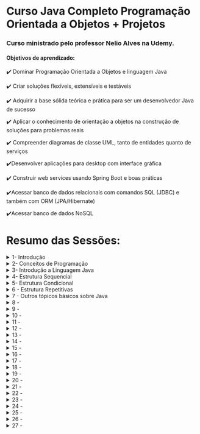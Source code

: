 # Curso Java Completo Programação Orientada a Objetos + Projetos

### Curso ministrado pelo professor Nelio Alves na Udemy.


#### Objetivos de aprendizado:


:heavy_check_mark: Dominar Programação Orientada a Objetos e linguagem Java

:heavy_check_mark: Criar soluções flexíveis, extensíveis e testáveis

:heavy_check_mark: Adquirir a base sólida teórica e prática para ser um desenvolvedor Java de sucesso

:heavy_check_mark: Aplicar o conhecimento de orientação a objetos na construção de soluções para problemas reais

:heavy_check_mark: Compreender diagramas de classe UML, tanto de entidades quanto de serviços

:heavy_check_mark:Desenvolver aplicações para desktop com interface gráfica

:heavy_check_mark: Construir web services usando Spring Boot e boas práticas

:heavy_check_mark:Acessar banco de dados relacionais com comandos SQL (JDBC) e também com ORM (JPA/Hibernate)

:heavy_check_mark:Acessar banco de dados NoSQL

# Resumo das Sessões:

<details>
  <summary>1- Introdução </summary>
    Neste módulo só teve uma simples apresentação do curso
</details>
<details>
  <summary>2- Conceitos de Programação</summary>
  Neste módulo veremos os conceitos mais básicos de programação.

### O que é um algoritmo ?

Algoritmo é uma sequência finita de instruções dadas ao computador para se resolver um problema. É aplicado em diversas áreas do conhecimento.  

Exemplo de uma resolução de um problema do dia a dia, usando algoritmo:

1 - Colocar a roupa em um recipiente

2 - Colocar um pouco de sabão e amaciante

3 - Encher d e água 

4 - Mexer tudo até dissolver todo o sabão

5 - Deixar de molho por vinte minutos 

6 - Esfregar a roupa 

7 - Enxaguar a roupa 

8 - Torcer

### O que é uma Automação ?

Consiste em utilizar máquina(s) para executar o procedimento desejado de forma automática ou semiautomática.

### O que é uma Linguagem de Programação ?

É um conjunto de regras **léxicas** (ortografia) e **sintáticas** (gramática) para se escrever programas.

------

**Léxica:** Diz respeito à correção das palavras "isoladas" (ortografia)

**Exemplo (Português) :**

Cachorro :heavy_check_mark:

Caxorro  :x:

**Exemplo (Programação) :**

main :heavy_check_mark:

maim :x:

------

**Sintática:** Diz respeito à correção das sentenças (gramática).

**Exemplo (Português) :**

O cachorro está com fome :heavy_check_mark:

A cachorro está com fome  :x:

**Exemplo (Programação) :**

x = 2 + y; :heavy_check_mark:

x = + 2 y; :x:

------
</details>
<details>
  <summary>3- Introdução a Linguagem Java</summary>

### O que é Java?
- Linguagem de programação (regras sintáticas) • Plataforma de desenvolvimento e execução
- Bibliotecas (API) • Ambientes de execução.

### Histórico 

- Problemas resolvidos e motivo de seu sucesso: 
- Ponteiros / gerenciamento de memória 
- Portabilidade falha: reescrever parte do código ao mudar de SO 
- Utilização em dispositivos diversos 
- Custo 
- Criada pela Sun Microsystems no meio da década de 1990
-  Adquirida pela Oracle Corporation em 2010

### Aspectos notáveis

- Código compilado para bytecode e executado em máquina virtual (JVM) 
- Portável, segura, robusta 
- Roda em vários tipos de dispositivos 
- Domina o mercado corporativo desde o fim do século 20
- Padrão Android por muitos anos

### **Edições**

- Java ME - Java Micro Edition - dispositivos embarcados e móveis - IoT
  - http://www.oracle.com/technetwork/java/javame
- Java SE - Java Standard Edition - core - desktop e servidores
  - http://www.oracle.com/technetwork/java/javase
  - https://en.wikipedia.org/wiki/Java_version_history
- JavaFX - desktop e RIA
- Java EE - Java Enterprise Edition - aplicações corporativas
  - http://www.oracle.com/technetwork/java/javaee
  - https://en.wikipedia.org/wiki/Java_EE_version_history


#### Contextualização Parte 2 JRE, JDK, bytecodes e máquina virtual

##### 	Bibliotecas - API specification

- ##### https://docs.oracle.com/javase/8/docs/api/
- https://docs.oracle.com/javase/10/docs/api/

- JVM - Java Virtual Machine
  - Máquina virtual do Java - necessário para executar sistemas Java
- http://www.oracle.com/technetwork/java/javase/downloads
  - JRE - Java Runtime Environment
  - Necessário para usuários finais executarem aplicações Java no computador
- Server JRE
  - Necessário para executar sistemas Java em servidores
- JDK - Java Development Kit
  - Necessário para desenvolvedores Java. Contém o JRE, mais ferramentas para desenvolvimento, depuração e monitoramento de projetos Java.

#### **Compilação e interpretação**

- Linguagens compiladas: C, C++
- Linguagens interpretadas: PHP, JavaScript
- Linguagens pré-compiladas + máquina virtual: Java, C#

**Modelo de execução**

![](https://github.com/gabrielcristhie/Estudos/blob/main/Backend/Java/Java%20Completo%20Programação%20Orientada%20a%20Objetos%20%2B%20Projetos/Imagens/modelo_de_execucao_java.png)

##### Estrutura de uma aplicação Java

- Uma aplicação é composta por classes
- package = agrupamento LÓGICO de classes relacionadas
- Módulo (Java 9+) = Agrupamento lógico de pacotes relacionados
  - Runtime = Agrupamento físico
- Aplicação = Agrupamento de módulo relacionados

#### Intalação do JDK e Eclipse no Windows

##### **Checklist**

- Certifique-se de que seu Windows esteja devidamente licenciado e atualizado
  - Windows update

- Baixar e instalar o Java JDK
  - http://www.oracle.com/technetwork/java/javase/downloads

- Configurar variáveis de ambiente do sistema
  - Painel de Controle -> Variáveis de Ambiente
  - Variável JAVA_HOME: C:\app.Program Files\Java\jdk-10.0.1
  - Variável Path: incluir C:\app.Program Files\Java\jdk-10.0.1\bin
  - Testar no terminal de comando: java --version

- Baixar e descompactar o Eclipse
  - https://www.eclipse.org/downloads/eclipse-packages/
  - Testar: rodar o Eclipse e escolher um "workspace" (pasta onde você vai salvar seus projetos)

#### Primeiro programa em Java no Eclipse

**Checklist**

- Window -> Perspective -> Open Perspective -> Java
- File -> New -> Java Project
- Package Explorer
  - JRE System Library
  - Pasta "src"
- Criar classe
  - Botão direito no projeto -> New -> Class
  - Escolher um nome para a classe (iniciar com letra Maiúscula)
  - Escolher um nome para o pacote (iniciar com letra Minúscula)
  - Selecionar public static void main
- Classe
  - Package
  - Cláusula import: referências a outros pacotes
  - Classe
  - Método
  - public static void main(String[] args)
- Executar o programa: Botão direito no arquivo -> Run As -> Java Application
- Como fechar e reabrir o projeto? E o workspace?
- Dica: indentação automática: CTRL + SHIFT -> F
</details>
<details>
  <summary>4- Estrutura Sequencial</summary>

**Tipos primitivos em Java (tipo valor)**

![](https://github.com/gabrielcristhie/Estudos/blob/main/Backend/Java/Java%20Completo%20Programação%20Orientada%20a%20Objetos%20%2B%20Projetos/Imagens/tipos_primitivos.png)

**String e Object**

![](https://github.com/gabrielcristhie/Estudos/blob/main/Backend/Java/Java%20Completo%20Programação%20Orientada%20a%20Objetos%20%2B%20Projetos/Imagens/tipos_primitivos_2.png)


**Valores padrão**

Quando criamos um array ou um objeto com atributos desses tipos, esses são os valores atribuídos inicialmente aos dados.

![](https://github.com/gabrielcristhie/Estudos/blob/main/Backend/Java/Java%20Completo%20Programação%20Orientada%20a%20Objetos%20%2B%20Projetos/Imagens/tipos_primitivos_3.png)

**Tipo valor vs. tipo referência**

![](https://github.com/gabrielcristhie/Estudos/blob/main/Backend/Java/Java%20Completo%20Programação%20Orientada%20a%20Objetos%20%2B%20Projetos/Imagens/tipos_primitivos_4.png)

#### Restrições e convenções para nomes
- Não pode começar com dígito: use uma letra ou _
- Não usar acentos ou til
- Não pode ter espaço em branco
- Sugestão: use nomes que tenham um significado
#### Convenções

- Camel Case: lastName
  - pacotes
  - atributos
  - métodos
  - variáveis e parâmetros
- Pascal Case: ProductService
  - classes

#### Conversão implícita e casting 

- Conversão implícita entre tipos
- Casting: conversão explícita entre tipos COMPATÍVEIS

#### Os tipos aplicados em Java:
```
public class Tipos {

	public static void main(String[] args) {

		boolean completed = false;
		char gender = 'F';
		char letter = '\u0041';
		byte n1 = 126;
		int n2 = 1000;
		int n3 = 2147483647;
		long n4 = 2147483648L;
		float n5 = 4.5f;
		double n6 = 4.5;
		
		String name = "Maria Green";
		Object obj1 = "Alex Brown";
		Object obj2 = 4.5f;
		
		System.out.println(completed);
		System.out.println(gender);
		System.out.println(letter);
		System.out.println(n1);
		System.out.println(n2);
		System.out.println(n3);
		System.out.println(n4);
		System.out.println(n5);
		System.out.println(n6);
		System.out.println(name);
		System.out.println(obj1);
		System.out.println(obj2);

	}

}
```
</details>
<details>
  <summary>5- Estrutura Condicional</summary>

  #### Expressões comparativas:

São expressões que comparam uma coisa com outra e o resultado sempre é um valor verdade (Verdadeiro ou Falso ).

![operadores_comparativos.png](https://github.com/gabrielcristhie/Estudos/blob/main/Backend/Java/Java%20Completo%20Programa%C3%A7%C3%A3o%20Orientada%20a%20Objetos%20%2B%20Projetos/Imagens/operadores_comparativos.png)

#### Expressões Lógicas:

Assim como as expressões comparativas o resultado das expressões lógicas são um valor verdade (Verdadeiro ou Falso )

![operadores_lógicos.jpg](https://github.com/gabrielcristhie/Estudos/blob/main/Backend/Java/Java%20Completo%20Programa%C3%A7%C3%A3o%20Orientada%20a%20Objetos%20%2B%20Projetos/Imagens/operadores_l%C3%B3gicos.jpg)

#### Estrutura condicional:

É uma estrutura de controle que permite definir que um certo bloco de comandos somente será executado dependendo de uma condição.

![if_else.png](https://github.com/gabrielcristhie/Estudos/blob/main/Backend/Java/Java%20Completo%20Programa%C3%A7%C3%A3o%20Orientada%20a%20Objetos%20%2B%20Projetos/Imagens/if_else.png)
</details>
<details>
  <summary>6 - Estrutura Repetitivas</summary>

#### Estrutura Repetitiva:

O que é estrutura de repetição? Dentro da lógica de programação é uma estrutura que permite executar mais de uma vez o mesmo comando ou conjunto de comandos, de acordo com uma condição ou com um contador.

#### Expressão While:

É uma estrutura de controle que repete um bloco de comandos enquanto uma condição for verdadeira. Quando usar ? : quando não se sabe previamente a quantidade de repetições que será realizada. 

Exemplo:

```java
While (condição){
	instrução 1
	instrução 2
	instrução 3	
}
```

#### Problema exemplo:

Digitar um número e mostrar sua raiz quadrada com três casas decimais, depois repetir o procedimento. Quando o usuário digitar um número negativo (podendo inclusive ser na primeira vez), mostrar uma mensagem "Negative number" e terminar o programa.

```
Enter a number: 25
5.000
Enter another number: 10
3.162
Enter another number: 9
3.000
Enter another number: -4
Negative number

```

Solução :

```java
package app;

import java.util.Locale;
import java.util.Scanner;

public class app.Program {

	public static void main(String[] args) {
		
		Locale.setDefault(Locale.US);
		Scanner sc = new Scanner(System.in);
		
		System.out.println("ENter a number: ");
		double n = sc.nextDouble();
		
		while(n > 0.0) {
			double sr = Math.sqrt(n);
			//.3f formata a saída com a casa decimal de 3 dígitos
			System.out.printf("%.3f%n", sr);
			System.out.println("Enter another number");
			n = sc.nextDouble();
		}
		
		System.out.println("NEgative number... end!");
		sc.close();
	}
}
```

#### Expressão For (Para)

![Untitled](https://github.com/gabrielcristhie/Estudos/blob/main/Backend/Java/Java%20Completo%20Programa%C3%A7%C3%A3o%20Orientada%20a%20Objetos%20%2B%20Projetos/Imagens/for.png)

**Problema exemplo**

Digitar um número N e depois N valores inteiros. Mostrar a soma dos N valores digitados.

```
How many integer numbers are you going to enter? 3
Value #1: 10
Value #2: 7
Value #3: 8
Sum = 25
```

Solução :

```java
import java.util.Scanner;

public class app.Program {

	public static void main(String[] args) {
		
		Scanner sc = new Scanner(System.in);
		
		System.out.println("How many integer number are you going to enter: ");
		int n = sc.nextInt();
		
		int sum = 0;
		
		for(int i = 1; i<= n ; i++) {
			System.out.print("Value #" + i + ": ");
			int x = sc.nextInt();
			sum += x;
		}
		System.out.println("Sum = "+ sum);
		
		sc.close();
	}
}
```

#### Exercício de fixação - estruturas repetitivas while e for:

Fazer um programa para ler um número N (se for digitado um valor não positivo, mostrar uma mensagem e ler novamente). Em seguida, N valores inteiros. Mostrar o maior dentre os N números digitados. Veja exemplo:

#### Exemplo:

```
Enter N: 0
N must be positive! Try again: -2
N must be positive! Try again: 4
Value #1: 5
Value #2: 4
Value #3: 10
Value #4: 2
Higher = 10
```

Solução :

```java
import java.util.Scanner;

public class app.Program {

	public static void main(String[] args) {
		
		Scanner sc  = new Scanner(System.in);
		
		System.out.print("Enter N: ");
		int n = sc.nextInt();
		while(n <= 0) {
			System.out.println("N nust be positive! try again!: ");
			n = sc.nextInt();
		}
		
		int higher = Integer.MIN_VALUE;
		for(int i = 1 ; i <= n ; i++) {
			System.out.println("Value #"+ i + ": ");
			int x = sc.nextInt();
			if(x > higher) {
				higher = x;
			}
		}

		System.out.println("Higher = "+ higher);
		
		sc.close();

	}

}
```

#### Estrutura repetitiva do-while:

**Problema exemplo**

Digitar um número e mostrar sua raiz quadrada, depois perguntar ao usuário se ele deseja repetir o procedimento (y/n). Caso ele responda 'y', repetir o procedimento.

```
Enter a number: 9
Square root = 3.000
Repeat (y/n)? y
Enter a number: 10
Square root = 3.162
Repeat (y/n)? n
```

Solução :

```java
import java.util.Locale;
import java.util.Scanner;

public class app.Program {

	public static void main(String[] args) {
		
		Locale.setDefault(Locale.US);
		Scanner sc = new Scanner(System.in);
		
		char resp;
		
		do {
			System.out.print("Enter a number");
			double n = sc.nextDouble();
			double sq = Math.sqrt(n);
			System.out.printf("Square root = %.3f%n", sq);
			
			System.out.print("Repeat? 'y' or 'n'");
			resp = sc.next().charAt(0);
			
		}while(resp != 'n');
		sc.close();
	}

}
```

</details>
<details>
  <summary>7 - Outros tópicos básicos sobre Java</summary>

</details>
<details>
  <summary>8 - </summary>

</details>
<details>
  <summary>9 - </summary>

</details>
<details>
  <summary>10 - </summary>

</details>
<details>
  <summary>11 - </summary>

</details>
<details>
  <summary>12 - </summary>

</details>
<details>
  <summary>13 - </summary>

</details>
<details>
  <summary>14 - </summary>

</details>
<details>
  <summary>15 - </summary>

</details>
<details>
  <summary>16 - </summary>

</details>
<details>
  <summary>17 - </summary>

</details>
<details>
  <summary>18 - </summary>

</details>
<details>
  <summary>19 - </summary>

</details>
<details>
  <summary>20 - </summary>

</details>
<details>
  <summary>21 - </summary>

</details>
<details>
  <summary>22 - </summary>

</details>
<details>
  <summary>23 - </summary>

</details>
<details>
  <summary>24 - </summary>

</details>
<details>
  <summary>25 - </summary>

</details>
<details>
  <summary>26 - </summary>

</details>
<details>
  <summary>27 - </summary>

</details>

